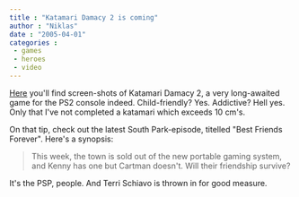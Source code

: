 ```yaml
---
title : "Katamari Damacy 2 is coming"
author : "Niklas"
date : "2005-04-01"
categories : 
 - games
 - heroes
 - video
---
```


[Here](http://namco-ch.net/katamari_damacy_ps2/stage/index.php) you'll find screen-shots of Katamari Damacy 2, a very long-awaited game for the PS2 console indeed. Child-friendly? Yes. Addictive? Hell yes. Only that I've not completed a katamari which exceeds 10 cm's.

On that tip, check out the latest South Park-episode, titelled "Best Friends Forever". Here's a synopsis:

> This week, the town is sold out of the new portable gaming system, and Kenny has one but Cartman doesn't. Will their friendship survive?

It's the PSP, people. And Terri Schiavo is thrown in for good measure.
